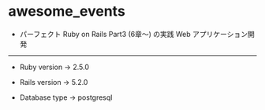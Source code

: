 # awesome_events

- パーフェクト Ruby on Rails Part3 (6章〜) の実践 Web アプリケーション開発

---

* Ruby version -> 2.5.0

* Rails version -> 5.2.0

* Database type -> postgresql

